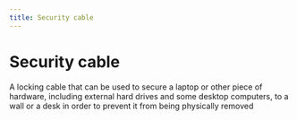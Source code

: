 ```yaml
---
title: Security cable
---
```

# Security cable

A locking cable that can be used to secure a laptop or other piece of hardware, including external hard drives and some desktop computers, to a wall or a desk in order to prevent it from being physically removed